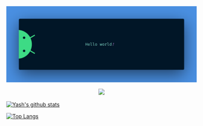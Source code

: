 <!-- ![Name gif](res/screedbot.gif) -->

<img src="https://github.com/yash3001/yash3001/blob/master/res/banner.png" />

<p align="center"> 
  <!-- Visitor count<br> -->
  <img src="https://profile-counter.glitch.me/yash3001/count.svg" />
</p>

[![Yash's github stats](https://github-readme-stats.vercel.app/api?username=yash3001&show_icons=true&theme=cobalt)](https://github.com/anuraghazra/github-readme-stats)

[![Top Langs](https://github-readme-stats.vercel.app/api/top-langs/?username=yash3001&langs_count=10)](https://github.com/anuraghazra/github-readme-stats)
